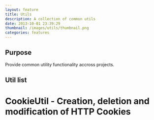```yaml
---
layout: feature
title: Utils
description: A collection of common utils
date: 2013-10-01 23:39:29
thumbnail: /images/utils/thumbnail.png
categories: features
---
```


## Purpose

Provide common utility functionality accross projects.

## Util list

# CookieUtil - Creation, deletion and modification of HTTP Cookies

